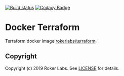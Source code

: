 [![Build status](https://badge.buildkite.com/b190287799e65f7c3dd1c1651fa3925b1784b6a7c299412f13.svg)](https://buildkite.com/rokerlabs/terraform?branch=master) [![Codacy Badge](https://api.codacy.com/project/badge/Grade/f806f3924ece4ac48816bf114ded1eff)](https://www.codacy.com/gh/rokerlabs/docker-terraform?utm_source=github.com&amp;utm_medium=referral&amp;utm_content=rokerlabs/docker-terraform&amp;utm_campaign=Badge_Grade)

# Docker Terraform
Terraform docker image [rokerlabs/terraform](https://hub.docker.com/repository/docker/rokerlabs/terraform).

## Copyright
Copyright (c) 2019 Roker Labs. See [LICENSE](./LICENSE) for details.